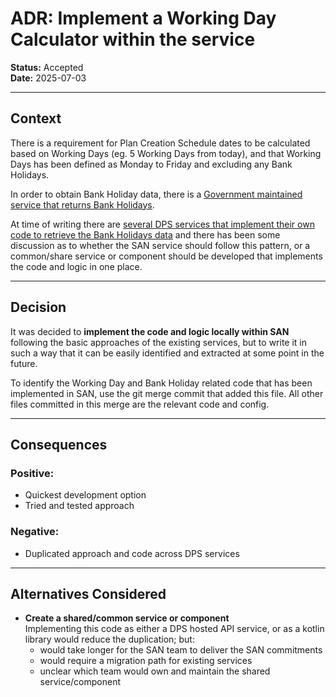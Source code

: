 # ADR: Implement a Working Day Calculator within the service

**Status:** Accepted  
**Date:** 2025-07-03

---

## Context

There is a requirement for Plan Creation Schedule dates to be calculated based on Working Days (eg. 5 Working Days from today), and that Working Days has
been defined as Monday to Friday and excluding any Bank Holidays.

In order to obtain Bank Holiday data, there is a [Government maintained service that returns Bank Holidays](https://www.api.gov.uk/gds/bank-holidays/#bank-holidays).

At time of writing there are [several DPS services that implement their own code to retrieve the Bank Holidays data](https://github.com/search?q=org%3Aministryofjustice+%22%2Fbank-holidays.json%22+language%3AKotlin&type=code&l=Kotlin)
and there has been some discussion as to whether the SAN service should follow this pattern, or a common/share service or component
should be developed that implements the code and logic in one place.

---

## Decision

It was decided to **implement the code and logic locally within SAN** following the basic approaches of the existing services,
but to write it in such a way that it can be easily identified and extracted at some point in the future.

To identify the Working Day and Bank Holiday related code that has been implemented in SAN, use the git merge commit that added this file.
All other files committed in this merge are the relevant code and config.

---

## Consequences

### Positive:
- Quickest development option
- Tried and tested approach

### Negative:
- Duplicated approach and code across DPS services

---

## Alternatives Considered

- **Create a shared/common service or component**  
  Implementing this code as either a DPS hosted API service, or as a kotlin library would reduce the duplication; but:
  - would take longer for the SAN team to deliver the SAN commitments
  - would require a migration path for existing services
  - unclear which team would own and maintain the shared service/component
